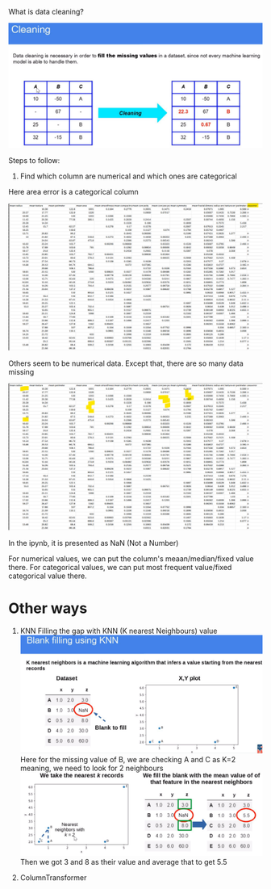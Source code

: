 What is data cleaning?

![alt text](image.png)

Steps to follow:

1. Find which column are numerical and which ones are categorical

Here area error is a categorical column

![alt text](image-1.png)

Others  seem to be numerical data. Except that, there are so many data missing

![alt text](image-2.png)

In the ipynb, it is presented as NaN (Not a Number)

For numerical values, we can put the column's meaan/median/fixed value there. For categorical values, we can put most frequent value/fixed categorical value there.


# Other ways
1. KNN
Filling the gap  with KNN (K nearest Neighbours) value
![alt text](image-3.png)
Here for the missing value of B, we are checking A and C as K=2 meaning, we need to look for 2 neighbours
![alt text](image-4.png)
Then we got 3 and 8 as their value and average that to get 5.5

2. ColumnTransformer
